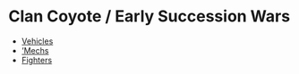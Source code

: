 # Clan Coyote / Early Succession Wars 

- [Vehicles](early-succession-wars/vehicles.md) 
- [’Mechs](early-succession-wars/mechs.md) 
- [Fighters](early-succession-wars/fighters.md) 

